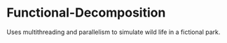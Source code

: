 # Functional-Decomposition
Uses multithreading and parallelism to simulate wild life in a fictional park.
